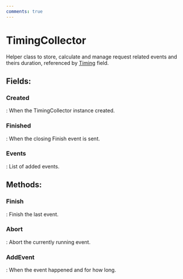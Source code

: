 ```yaml
---
comments: true
---
```

# TimingCollector

Helper class to store, calculate and manage request related events and theirs duration, referenced by [Timing](../HTTP/HTTPRequest.md#timing) field. 

## **Fields**:
### **Created**
: When the TimingCollector instance created. 
### **Finished**
: When the closing Finish event is sent. 
### **Events**
: List of added events. 
## **Methods**:

### **Finish**
: Finish the last event. 

### **Abort**
: Abort the currently running event. 

### **AddEvent**
: When the event happened and for how long. 